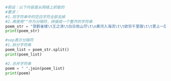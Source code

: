 
<BlogInfo id="689" title="19.字符串拆分和拼接" author="白日梦想猿" pv=0 read_times=0 pre_cost_time=0分12秒 category="高级变量类型" tag_list="['高级变量类型']" create_time="2020.02.12 15:17:40" update_time="2020.02.12 15:51:21" />

```python
#假设：以下内容是从网络上抓取的
#要求：
#1.将字符串中的空白字符全部去掉
#2.再使用""作为分隔符，拼接成一个整齐的字符串
poem_str = "登鹳雀楼\t王之涣\t白日依山尽\t\n黄河入海流\t\t欲穷千里路\t\t更上一层楼"
print(poem_str)

#sep表示分隔符
#1.拆分字符串
poem_list = poem_str.split()
print(poem_list)

#2.合并字符串
poem = " ".join(poem_list)
print(poem)
```
